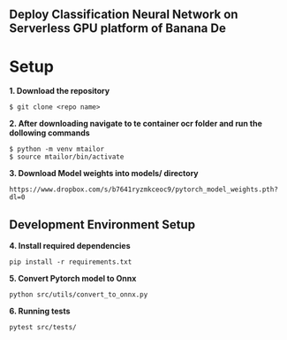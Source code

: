 ## Deploy Classification Neural Network on Serverless GPU platform of Banana De

# Setup 

<b>1. Download the repository </b>

``` $ git clone <repo name> ```

<b>2. After downloading navigate to te container ocr folder and run the dollowing commands </b>

``` 
$ python -m venv mtailor
$ source mtailor/bin/activate 
```
<b>3. Download Model weights into models/ directory</b>

```
https://www.dropbox.com/s/b7641ryzmkceoc9/pytorch_model_weights.pth?dl=0
```

## Development Environment Setup

<b>4. Install required dependencies</b>

``` 
pip install -r requirements.txt
```

<b>5. Convert Pytorch model to Onnx</b>

```
python src/utils/convert_to_onnx.py
```

<b>6. Running tests</b>

```
pytest src/tests/
```

